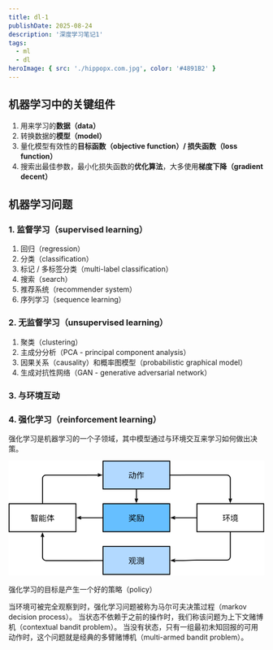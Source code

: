 ```yaml
---
title: dl-1
publishDate: 2025-08-24
description: '深度学习笔记1'
tags:
  - ml
  - dl
heroImage: { src: './hippopx.com.jpg', color: '#4891B2' }
---
```


## 机器学习中的关键组件
1. 用来学习的**数据（data）**
2. 转换数据的**模型（model）**
3. 量化模型有效性的**目标函数（objective function）/ 损失函数（loss function）**
4. 搜索出最佳参数，最小化损失函数的**优化算法**，大多使用**梯度下降（gradient decent）**

## 机器学习问题
### 1. 监督学习（supervised learning）
1. 回归（regression）
2. 分类（classification）
3. 标记 / 多标签分类（multi-label classification）
4. 搜索（search）
5. 推荐系统（recommender system）
6. 序列学习（sequence learning）

### 2. 无监督学习（unsupervised learning）
1. 聚类（clustering）
2. 主成分分析（PCA - principal component analysis）
3. 因果关系（causality）和概率图模型（probabilistic graphical model）
4. 生成对抗性网络（GAN - generative adversarial network）

### 3. 与环境互动

### 4. 强化学习（reinforcement learning）
强化学习是机器学习的一个子领域，其中模型通过与环境交互来学习如何做出决策。

![alt text](rl-environment.svg)

强化学习的目标是产生一个好的策略（policy）

当环境可被完全观察到时，强化学习问题被称为马尔可夫决策过程（markov decision process）。 当状态不依赖于之前的操作时，我们称该问题为上下文赌博机（contextual bandit problem）。 当没有状态，只有一组最初未知回报的可用动作时，这个问题就是经典的多臂赌博机（multi-armed bandit problem）。
